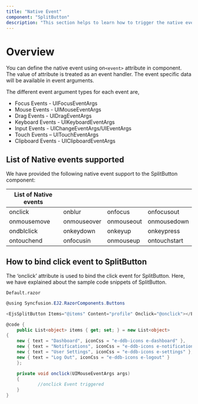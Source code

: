 ```yaml
---
title: "Native Event"
component: "SplitButton"
description: "This section helps to learn how to trigger the native events in ASP.NET Core Razor application"
---
```


# Overview

You can define the native event using on`<event>` attribute in component. The value of attribute is treated as an event handler. The event specific data will be available in event arguments.

The different event argument types for each event are,

* Focus Events - UIFocusEventArgs
* Mouse Events - UIMouseEventArgs
* Drag Events - UIDragEventArgs
* Keyboard Events - UIKeyboardEventArgs
* Input Events - UIChangeEventArgs/UIEventArgs
* Touch Events – UITouchEventArgs
* Clipboard Events - UIClipboardEventArgs

## List of Native events supported

We have provided the following native event support to the SplitButton component:

| List of Native events |  |  | |
| --- | --- | --- | --- |
| onclick | onblur | onfocus | onfocusout |
|onmousemove|onmouseover|onmouseout|onmousedown|onmouseup|
|ondblclick|onkeydown|onkeyup|onkeypress|
|ontouchend|onfocusin|onmouseup|ontouchstart|

## How to bind click event to SplitButton

The ‘onclick’ attribute is used to bind the click event for SplitButton. Here, we have explained about the sample code snippets of SplitButton.

`Default.razor`

```csharp
@using Syncfusion.EJ2.RazorComponents.Buttons

<EjsSplitButton Items="@items" Content="profile" Onclick="@onclick"></EjsSplitButton>

@code {
    public List<object> items { get; set; } = new List<object>
{
    new { text = "Dashboard", iconCss = "e-ddb-icons e-dashboard" },
    new { text = "Notifications", iconCss = "e-ddb-icons e-notifications" },
    new { text = "User Settings", iconCss = "e-ddb-icons e-settings" },
    new { text = "Log Out", iconCss = "e-ddb-icons e-logout" }
    };

    private void onclick(UIMouseEventArgs args)
    {
            //onclick Event triggered
    }
}

```
